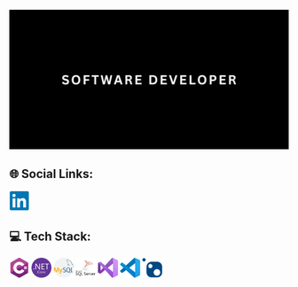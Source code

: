 
<!DOCTYPE html>
<html lang="en">
<head>
  <meta charset="UTF-8">
</head>
<body>
<p align="center">
  <img alt="Header" src="./header.png" />
</p>

## 🌐 Social Links:
<div class="container">
  <div class="row">
    <div class="col-4 d-flex align-items-center gap-10">
     <a href="https://www.linkedin.com/in/leonel-pobre-053b32203" target="_blank"  rel="noopener noreferrer">
          <img alt="LinkedIn" src="./LinkedIn.png" width="36" height="36" title="My LinkedIn Profile" />
    </a>
    </div>
  </div>
</div>

## 💻 Tech Stack:
<div class="container">
  <div class="row">
    <div class="col-4 d-flex align-items-center gap-10">
      <img alt="C#" src="./c-sharp.png" width="36" height="36" title="C# .Net" />
      <img alt=".Net Core" src="./NET core.png" width="36" height="36" title=".Net Core" />
      <img alt="MySQL" src="./mysql.png" width="36" height="36" title="My SQL" />
      <img alt="SQL-Server" src="./sql-server.png" width="36" height="36" title="Microsoft SQL Server" />
      <img alt="Visual Studio" src="./visual-basic.png" width="36" height="36" title="Visual Studio"/>
      <img alt="VS Code" src="./Visual Studio Code (VS Code).png" width="36" height="36" title="Visual Studio Code"/>
      <img alt="NuGet" src="./NuGet.png" width="36" height="36" title="Nuget Package" />     
    </div>
  </div>
</div>
</body>
</html>







 

